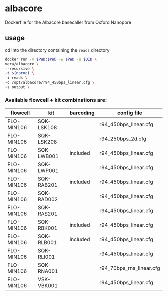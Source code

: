 # albacore
Dockerfile for the Albacore basecaller from Oxford Nanopore

## usage
cd into the directory containing the `reads` directory

```bash
docker run -v $PWD:$PWD -w $PWD -u $UID \
vera/albacore \
--recursive \
-t $(nproc) \
-i reads \
-c /opt/albacore/r94_450bps_linear.cfg \
-s output \
```




### Available flowcell + kit combinations are:
|flowcell    |kit       | barcoding  | config file             |
|------------|----------|------------|-------------------------|
|FLO-MIN106  |SQK-LSK108|            | r94_450bps_linear.cfg   |
|FLO-MIN106  |SQK-LSK208|            | r94_250bps_2d.cfg       |
|FLO-MIN106  |SQK-LWB001|  included  | r94_450bps_linear.cfg   |
|FLO-MIN106  |SQK-LWP001|            | r94_450bps_linear.cfg   |
|FLO-MIN106  |SQK-RAB201|  included  | r94_450bps_linear.cfg   |
|FLO-MIN106  |SQK-RAD002|            | r94_450bps_linear.cfg   |
|FLO-MIN106  |SQK-RAS201|            | r94_450bps_linear.cfg   |
|FLO-MIN106  |SQK-RBK001|  included  | r94_450bps_linear.cfg   |
|FLO-MIN106  |SQK-RLB001|  included  | r94_450bps_linear.cfg   |
|FLO-MIN106  |SQK-RLI001|            | r94_450bps_linear.cfg   |
|FLO-MIN106  |SQK-RNA001|            | r94_70bps_rna_linear.cfg|
|FLO-MIN106  |VSK-VBK001|            | r94_450bps_linear.cfg   |
